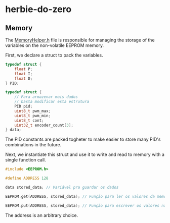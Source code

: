 # herbie-do-zero

## Memory

The [MemoryHelper.h](include/MemoryHelper.h) file is responsible for managing the storage of the variables on the non-volatile EEPROM memory.

First, we declare a struct to pack the variables.

```c
typedef struct {
    float P;
    float I;
    float D;
} PID;

typedef struct {
    // Para armazenar mais dados
    // basta modificar esta estrutura
    PID pid;
    uint8_t pwm_max;
    uint8_t pwm_min;
    uint8_t cont;
    uint32_t encoder_count[3];
} data;

```

The PID constants are packed togheter to make easier to store many PID's combinations in the future.

Next, we instantiate this struct and use it to write and read to memory with a single function call.

```c
#include <EEPROM.h>

#define ADDRESS 128

data stored_data; // Variável pra guardar os dados

EEPROM.get(ADDRESS, stored_data); // Função para ler os valores da memória

EEPROM.put(ADDRESS, stored_data); // Função para escrever os valores na memória
```

The address is an arbitrary choice.